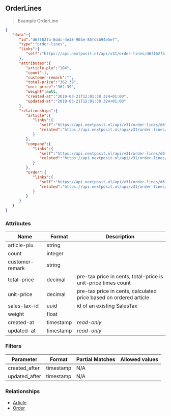 ## OrderLines



> Example OrderLine

```json
{
   "data":{
      "id":"d6ff62fb-8ddc-4e38-903e-85fd5b94e5e7",
      "type":"order-lines",
      "links":{
         "self":"https://api.nextposit.nl/api/v31/order-lines/d6ff62fb-8ddc-4e38-903e-85fd5b94e5e7"
      },
      "attributes":{
         "article-plu":"104",
         "count":1,
         "customer-remark":"",
         "total-price":"362.39",
         "unit-price":"362.39",
         "weight":null,
         "created-at":"2019-03-21T12:01:38.324+01:00",
         "updated-at":"2019-03-21T12:01:38.324+01:00"
      },
      "relationships":{
         "article":{
            "links":{
               "self":"https://api.nextposit.nl/api/v31/order-lines/d6ff62fb-8ddc-4e38-903e-85fd5b94e5e7/relationships/article",
               "related":"https://api.nextposit.nl/api/v31/order-lines/d6ff62fb-8ddc-4e38-903e-85fd5b94e5e7/article"
            }
         },
         "company":{
            "links":{
               "self":"https://api.nextposit.nl/api/v31/order-lines/d6ff62fb-8ddc-4e38-903e-85fd5b94e5e7/relationships/company",
               "related":"https://api.nextposit.nl/api/v31/order-lines/d6ff62fb-8ddc-4e38-903e-85fd5b94e5e7/company"
            }
         },
         "order":{
            "links":{
               "self":"https://api.nextposit.nl/api/v31/order-lines/d6ff62fb-8ddc-4e38-903e-85fd5b94e5e7/relationships/order",
               "related":"https://api.nextposit.nl/api/v31/order-lines/d6ff62fb-8ddc-4e38-903e-85fd5b94e5e7/order"
            }
         }
      }
   }
}

```

### Attributes

| Name                        | Format    |  Description        |
| --------------------------- | --------- | ------------------- |
| article-plu                 | string    |
| count                       | integer   |
| customer-remark             | string    |
| total-price                 | decimal   | pre-tax price in cents, total-price is unit-price times count
| unit-price                  | decimal   | pre-tax price in cents, calculated price based on ordered article
| sales-tax-id                | uuid      | id of an existing SalesTax
| weight                      | float     |
| created-at                  | timestamp | *read-only*
| updated-at                  | timestamp | *read-only*

### Filters

| Parameter                   | Format    |  Partial Matches    |  Allowed values  |
| --------------------------- | --------- | ------------------- | ---------------- |
| created_after               | timestamp |  N/A                |                  |
| updated_after               | timestamp |  N/A                |                  |

### Relationships

* [Article](#articles)
* [Order](#orders)
